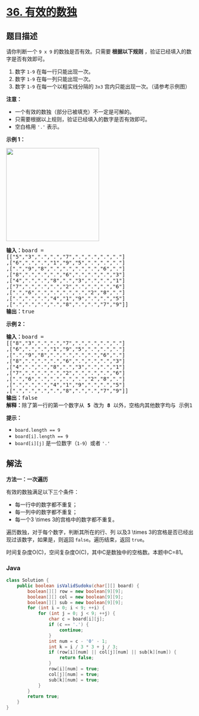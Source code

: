 # [36. 有效的数独](https://leetcode.cn/problems/valid-sudoku)

## 题目描述

<p>请你判断一个&nbsp;<code>9 x 9</code> 的数独是否有效。只需要<strong> 根据以下规则</strong> ，验证已经填入的数字是否有效即可。</p>

<ol>
	<li>数字&nbsp;<code>1-9</code>&nbsp;在每一行只能出现一次。</li>
	<li>数字&nbsp;<code>1-9</code>&nbsp;在每一列只能出现一次。</li>
	<li>数字&nbsp;<code>1-9</code>&nbsp;在每一个以粗实线分隔的&nbsp;<code>3x3</code>&nbsp;宫内只能出现一次。（请参考示例图）</li>
</ol>

<p><strong>注意：</strong></p>

<ul>
	<li>一个有效的数独（部分已被填充）不一定是可解的。</li>
	<li>只需要根据以上规则，验证已经填入的数字是否有效即可。</li>
	<li>空白格用&nbsp;<code>'.'</code>&nbsp;表示。</li>
</ul>

<p><strong>示例 1：</strong></p>
<img src="https://gcore.jsdelivr.net/gh/doocs/leetcode@main/solution/0000-0099/0036.Valid%20Sudoku/images/250px-sudoku-by-l2g-20050714svg.png" style="height:250px; width:250px" />
<pre>
<strong>输入：</strong>board = 
[["5","3",".",".","7",".",".",".","."]
,["6",".",".","1","9","5",".",".","."]
,[".","9","8",".",".",".",".","6","."]
,["8",".",".",".","6",".",".",".","3"]
,["4",".",".","8",".","3",".",".","1"]
,["7",".",".",".","2",".",".",".","6"]
,[".","6",".",".",".",".","2","8","."]
,[".",".",".","4","1","9",".",".","5"]
,[".",".",".",".","8",".",".","7","9"]]
<strong>输出：</strong>true
</pre>

<p><strong>示例 2：</strong></p>

<pre>
<strong>输入：</strong>board = 
[["8","3",".",".","7",".",".",".","."]
,["6",".",".","1","9","5",".",".","."]
,[".","9","8",".",".",".",".","6","."]
,["8",".",".",".","6",".",".",".","3"]
,["4",".",".","8",".","3",".",".","1"]
,["7",".",".",".","2",".",".",".","6"]
,[".","6",".",".",".",".","2","8","."]
,[".",".",".","4","1","9",".",".","5"]
,[".",".",".",".","8",".",".","7","9"]]
<strong>输出：</strong>false
<strong>解释：</strong>除了第一行的第一个数字从<strong> 5</strong> 改为 <strong>8 </strong>以外，空格内其他数字均与 示例1 相同。 但由于位于左上角的 3x3 宫内有两个 8 存在, 因此这个数独是无效的。</pre>

<p><strong>提示：</strong></p>

<ul>
	<li><code>board.length == 9</code></li>
	<li><code>board[i].length == 9</code></li>
	<li><code>board[i][j]</code> 是一位数字（<code>1-9</code>）或者 <code>'.'</code></li>
</ul>

## 解法

**方法一：一次遍历**

有效的数独满足以下三个条件：

-   每一行中的数字都不重复；
-   每一列中的数字都不重复；
-   每一个3 \times 3的宫格中的数字都不重复。

遍历数独，对于每个数字，判断其所在的行、列 以及3 \times 3的宫格是否已经出现过该数字，如果是，则返回 `false`。遍历结束，返回 `true`。

时间复杂度O(C)，空间复杂度O(C)，其中C是数独中的空格数。本题中C=81。

### **Java**

```java
class Solution {
    public boolean isValidSudoku(char[][] board) {
        boolean[][] row = new boolean[9][9];
        boolean[][] col = new boolean[9][9];
        boolean[][] sub = new boolean[9][9];
        for (int i = 0; i < 9; ++i) {
            for (int j = 0; j < 9; ++j) {
                char c = board[i][j];
                if (c == '.') {
                    continue;
                }
                int num = c - '0' - 1;
                int k = i / 3 * 3 + j / 3;
                if (row[i][num] || col[j][num] || sub[k][num]) {
                    return false;
                }
                row[i][num] = true;
                col[j][num] = true;
                sub[k][num] = true;
            }
        }
        return true;
    }
}
```

